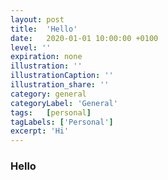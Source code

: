 ```yaml
---
layout: post
title:  'Hello'
date:   2020-01-01 10:00:00 +0100
level: ''
expiration: none
illustration: ''
illustrationCaption: ''
illustration_share: ''
category: general
categoryLabel: 'General'
tags:   [personal]
tagLabels: ['Personal']
excerpt: 'Hi'
---
```


### Hello